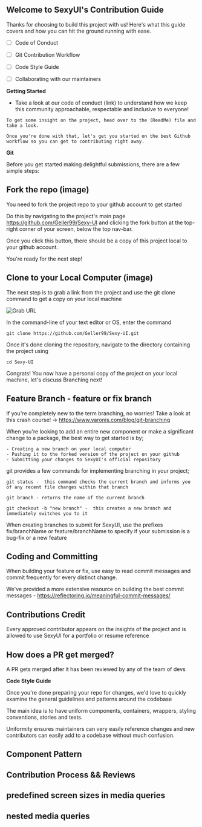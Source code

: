 
## Welcome to SexyUI's Contribution Guide

Thanks for choosing to build this project with us! Here's what this guide covers and how you can hit the ground running with ease.


- [ ] Code of Conduct 
- [ ] Git Contribution Workflow
- [ ] Code Style Guide
- [ ] Collaborating with our maintainers


**Getting Started**

- Take a look at our code of conduct (link) to understand how we keep this community approachable, respectable and inclusive to everyone!


``To get some insight on the project, head over to the (ReadMe) file and take a look.``

``Once you're done with that, let's get you started on the best Github workflow so you can get to contributing right away.``



**Git**

Before you get started making delightful submissions, there are a few simple steps:

## Fork the repo (image)

You need to fork the project repo to your github account to get started

Do this by navigating to the project's main page https://github.com/Geller99/Sexy-UI and clicking the fork button at the top-right corner of your screen, below the top nav-bar.

Once you click this button, there should be a copy of this project local to your github account.

You're ready for the next step! 


## Clone to your Local Computer (image)

The next step is to grab a link from the project and use the git clone command to get a copy on your local machine

![Grab URL](https://github.com/YouGoDevs/Sexy-UI/blob/QA/assets/Screenshot%20(144).png)

In the command-line of your text editor or OS, enter the command
``` 
git clone https://github.com/Geller99/Sexy-UI.git

```

Once it's done cloning the repository, navigate to the directory containing the project using

```
cd Sexy-UI

```

Congrats! You now have a personal copy of the project on your local machine, let's discuss Branching next!


## Feature Branch - feature or fix branch 
If you're completely new to the term branching, no worries! Take a look at this crash course! -> https://www.varonis.com/blog/git-branching


When you're looking to add an entire new component or make a significant change to a package, the best way to get started is by;

```
- Creating a new branch on your local computer
- Pushing it to the forked version of the project on your github
- Submitting your changes to SexyUI's official repository

```

git provides a few commands for implementing branching in your project;

```
git status -  this command checks the current branch and informs you of any recent file changes within that branch
```

```
git branch - returns the name of the current branch
```

```
git checkout -b "new branch" -  this creates a new branch and immediately switches you to it

```

When creating branches to submit for SexyUI, use the prefixes fix/branchName or feature/branchName to specify if your submission is a bug-fix or a new feature


## Coding and Committing

When building your feature or fix, use easy to read commit messages and commit frequently for every distinct change.

We've provided a more extensive resource on building the best commit messages -  https://reflectoring.io/meaningful-commit-messages/



## Contributions Credit

Every approved contributor appears on the insights of the project and is allowed to use SexyUI for a portfolio or resume reference


## How does a PR get merged? 

A PR gets merged after it has been reviewed by any of the team of devs 







**Code Style Guide**

Once you're done preparing your repo for changes, we'd love to quickly examine the general guidelines and patterns around the codebase

The main idea is to have uniform components, containers, wrappers, styling conventions, stories and tests. 

Uniformity ensures maintainers can very easily reference changes and new contributors can easily add to a codebase without much confusion.



## Component Pattern





## Contribution Process && Reviews






## predefined screen sizes in media queries

## nested media queries
